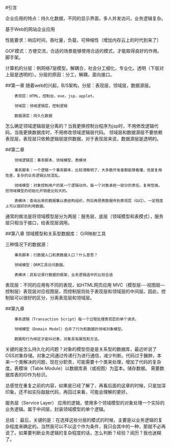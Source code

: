 


#引言

企业应用的特点：持久化数据，不同的显示界面，多人并发访问，业务逻辑复杂。

基于Web的网站企业应用

性能要求：响应时间，吞吐量，负载，可伸缩性（增加内存云上的时代到来了）

GOF模式：方便交流，合适的场景能够使用合适的模式，才能取得良好的作用。脚手架。

计算机的分层：例网络7层模型。解耦合，社会分工细化，专业化。透明（下层对上层是透明的）。分层的原因：分工，解耦，面向接口。

##第一章
随着web的兴起，B/S架构，分层：表现层，领域层，数据源层。

        表现层：HTML，控制台，exe，jsp，applet。

        领域层：领域逻辑层，控制逻辑

        数据源层：持久化数据

怎么确定领域逻辑层是分离的？当我更换控制台程序为jsp时，不用修改逻辑代码，当我更换数据库时，不用修改领域逻辑层代码。
领域层和数据源层不要依赖表现层，表现层只依赖逻辑层提供数据，对于表现层来说，数据源层是透明的。

##第二章

        领域逻辑层：事务脚本、领域模型、表模块

        事务脚本：一个逻辑一个事务脚本，比较清晰明了，大多数开发者都能够看懂，但是复用性差，复杂的业务逻辑比较混乱。

        领域模型：对象控制用户的某一个逻辑动作。每一个对象承担一部分的责任。复用性强。但领域模型的初始化开销是比较大的。

        表模块：查询出来的数据集以表结构组织，然后再把表数据传到表现层（GUI）。一定程度上可以很好的利用数据。

通常的做法是将领域模型层分为两层：服务层、底层（领域模型和表模式），服务层只相当于接口，给表现层调用。

##第八章
领域模型和关系型数据库： O/R映射工具

三种情况下的数据源：

        事务脚本：行数据入口和表数据入口？什么意思？
    
        领域模型：ORM工具访问数据。
    
        表模块：具有记录行数据的框架，业务逻辑适中的比较合适    
表现层：不同的应用有不同的表现，如HTML网页应用 MVC（模型层---视图层—控制层）表现层对应视图层，而控制层则处于表现层和领域层的中间层。因此，控制层可以很好的区分，分离表现层和领域层。

##第九章

        事务逻辑（Transaction Script）每一个过程处理表现层的单个请求。
    
        领域模型（Domain Model）合并了行为和数据的领域对象模型。
    
        数据和行为绑定才能叫对象，对象具有属性和方法。

关键的是怎么持久化的问题？对象的模型但是是关系型的数据库，最近听说了OSS对象存储。对象之间通过传递行为进行通信，减少判断。代码过于臃肿，本来一个类解决的问题，现在分职责，可能需要十个类来处理，增加了代码的复杂度。表模块（Table Module）以数据库表（或视图）为蓝本。储存数据。
需要数据库表的ID作为标识。

总感觉在重复之前的内容，如果是已经了解了，再看后面的这章的时候，只是加深印象，还不如实际敲敲代码，再回过来看，可能会理解的更好。

服务层（Service Layer）
应用的逻辑，使用多个领域模型的对象处理一个实际的业务逻辑。属于中间层，封装领域模型的单个逻辑。

总结：
最后，关键的是：在选择这些分层的模式的时候，主要是以业务逻辑的复杂程度来确定的。当然我可以不以这个作为条件，我只会其中的一种，那就不必再说了。如果要判断业务逻辑的复杂程度的话，怎么判断？经验？阅历？我也迷糊了。


